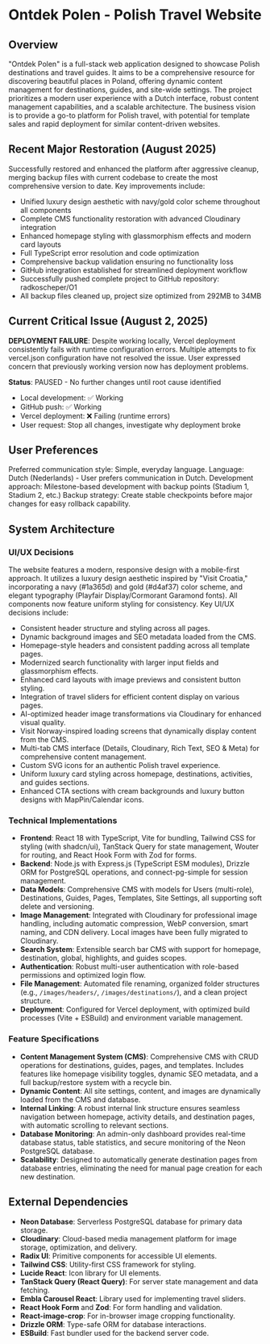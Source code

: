 # Ontdek Polen - Polish Travel Website

## Overview
"Ontdek Polen" is a full-stack web application designed to showcase Polish destinations and travel guides. It aims to be a comprehensive resource for discovering beautiful places in Poland, offering dynamic content management for destinations, guides, and site-wide settings. The project prioritizes a modern user experience with a Dutch interface, robust content management capabilities, and a scalable architecture. The business vision is to provide a go-to platform for Polish travel, with potential for template sales and rapid deployment for similar content-driven websites.

## Recent Major Restoration (August 2025)
Successfully restored and enhanced the platform after aggressive cleanup, merging backup files with current codebase to create the most comprehensive version to date. Key improvements include:
- Unified luxury design aesthetic with navy/gold color scheme throughout all components
- Complete CMS functionality restoration with advanced Cloudinary integration
- Enhanced homepage styling with glassmorphism effects and modern card layouts
- Full TypeScript error resolution and code optimization
- Comprehensive backup validation ensuring no functionality loss
- GitHub integration established for streamlined deployment workflow
- Successfully pushed complete project to GitHub repository: radkoscheper/O1
- All backup files cleaned up, project size optimized from 292MB to 34MB

## Current Critical Issue (August 2, 2025)
**DEPLOYMENT FAILURE**: Despite working locally, Vercel deployment consistently fails with runtime configuration errors. Multiple attempts to fix vercel.json configuration have not resolved the issue. User expressed concern that previously working version now has deployment problems.

**Status**: PAUSED - No further changes until root cause identified
- Local development: ✅ Working
- GitHub push: ✅ Working  
- Vercel deployment: ❌ Failing (runtime errors)
- User request: Stop all changes, investigate why deployment broke

## User Preferences
Preferred communication style: Simple, everyday language.
Language: Dutch (Nederlands) - User prefers communication in Dutch.
Development approach: Milestone-based development with backup points (Stadium 1, Stadium 2, etc.)
Backup strategy: Create stable checkpoints before major changes for easy rollback capability.

## System Architecture

### UI/UX Decisions
The website features a modern, responsive design with a mobile-first approach. It utilizes a luxury design aesthetic inspired by "Visit Croatia," incorporating a navy (#1a365d) and gold (#d4af37) color scheme, and elegant typography (Playfair Display/Cormorant Garamond fonts). All components now feature uniform styling for consistency. Key UI/UX decisions include:
- Consistent header structure and styling across all pages.
- Dynamic background images and SEO metadata loaded from the CMS.
- Homepage-style headers and consistent padding across all template pages.
- Modernized search functionality with larger input fields and glassmorphism effects.
- Enhanced card layouts with image previews and consistent button styling.
- Integration of travel sliders for efficient content display on various pages.
- AI-optimized header image transformations via Cloudinary for enhanced visual quality.
- Visit Norway-inspired loading screens that dynamically display content from the CMS.
- Multi-tab CMS interface (Details, Cloudinary, Rich Text, SEO & Meta) for comprehensive content management.
- Custom SVG icons for an authentic Polish travel experience.
- Uniform luxury card styling across homepage, destinations, activities, and guides sections.
- Enhanced CTA sections with cream backgrounds and luxury button designs with MapPin/Calendar icons.

### Technical Implementations
- **Frontend**: React 18 with TypeScript, Vite for bundling, Tailwind CSS for styling (with shadcn/ui), TanStack Query for state management, Wouter for routing, and React Hook Form with Zod for forms.
- **Backend**: Node.js with Express.js (TypeScript ESM modules), Drizzle ORM for PostgreSQL operations, and connect-pg-simple for session management.
- **Data Models**: Comprehensive CMS with models for Users (multi-role), Destinations, Guides, Pages, Templates, Site Settings, all supporting soft delete and versioning.
- **Image Management**: Integrated with Cloudinary for professional image handling, including automatic compression, WebP conversion, smart naming, and CDN delivery. Local images have been fully migrated to Cloudinary.
- **Search System**: Extensible search bar CMS with support for homepage, destination, global, highlights, and guides scopes.
- **Authentication**: Robust multi-user authentication with role-based permissions and optimized login flow.
- **File Management**: Automated file renaming, organized folder structures (e.g., `/images/headers/`, `/images/destinations/`), and a clean project structure.
- **Deployment**: Configured for Vercel deployment, with optimized build processes (Vite + ESBuild) and environment variable management.

### Feature Specifications
- **Content Management System (CMS)**: Comprehensive CMS with CRUD operations for destinations, guides, pages, and templates. Includes features like homepage visibility toggles, dynamic SEO metadata, and a full backup/restore system with a recycle bin.
- **Dynamic Content**: All site settings, content, and images are dynamically loaded from the CMS and database.
- **Internal Linking**: A robust internal link structure ensures seamless navigation between homepage, activity details, and destination pages, with automatic scrolling to relevant sections.
- **Database Monitoring**: An admin-only dashboard provides real-time database status, table statistics, and secure monitoring of the Neon PostgreSQL database.
- **Scalability**: Designed to automatically generate destination pages from database entries, eliminating the need for manual page creation for each new destination.

## External Dependencies

- **Neon Database**: Serverless PostgreSQL database for primary data storage.
- **Cloudinary**: Cloud-based media management platform for image storage, optimization, and delivery.
- **Radix UI**: Primitive components for accessible UI elements.
- **Tailwind CSS**: Utility-first CSS framework for styling.
- **Lucide React**: Icon library for UI elements.
- **TanStack Query (React Query)**: For server state management and data fetching.
- **Embla Carousel React**: Library used for implementing travel sliders.
- **React Hook Form** and **Zod**: For form handling and validation.
- **React-image-crop**: For in-browser image cropping functionality.
- **Drizzle ORM**: Type-safe ORM for database interactions.
- **ESBuild**: Fast bundler used for the backend server code.